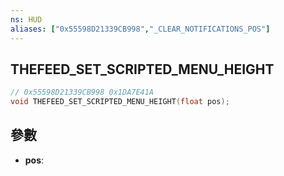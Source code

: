 ```yaml
---
ns: HUD
aliases: ["0x55598D21339CB998","_CLEAR_NOTIFICATIONS_POS"]
---
```

## THEFEED_SET_SCRIPTED_MENU_HEIGHT

```c
// 0x55598D21339CB998 0x1DA7E41A
void THEFEED_SET_SCRIPTED_MENU_HEIGHT(float pos);
```

## 參數
* **pos**: 

